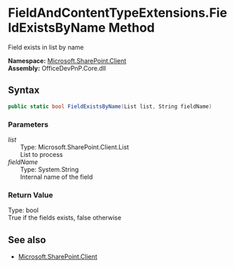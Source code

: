 # FieldAndContentTypeExtensions.FieldExistsByName Method  
Field exists in list by name  

**Namespace:** [Microsoft.SharePoint.Client](Microsoft.SharePoint.Client.md)  
**Assembly:** OfficeDevPnP.Core.dll  
## Syntax
```C#
public static bool FieldExistsByName(List list, String fieldName)
```
### Parameters
*list*  
&emsp;&emsp;Type: Microsoft.SharePoint.Client.List  
&emsp;&emsp;List to process  
*fieldName*  
&emsp;&emsp;Type: System.String  
&emsp;&emsp;Internal name of the field  
### Return Value
Type: bool  
True if the fields exists, false otherwise

## See also
- [Microsoft.SharePoint.Client](Microsoft.SharePoint.Client.md)
